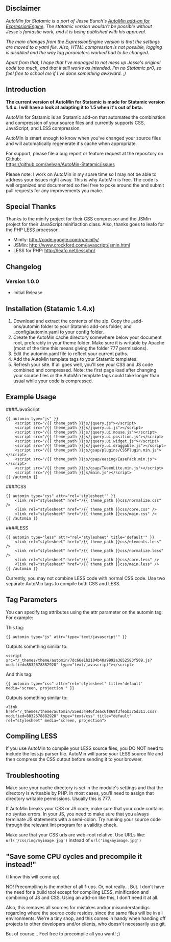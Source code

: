 Disclaimer
---
*AutoMin for Statamic is a port of Jesse Bunch's [AutoMin add-on for ExpressionEngine](https://github.com/bunchjesse/AutoMin). The statamic version wouldn't be possible without Jesse's fantastic work, and it is being published with his approval.*
  
*The main changes from the ExpressionEngine version is that the settings are moved to a yaml file. Also, HTML compression is not possible, logging is disabled and the way tag parameters worked had to be changed.*

*Apart from that, I hope that I've managed to not mess up Jesse's original code too much, and that it still works as intended. I'm no Statamic pr0, so feel free to school me if I've done something awkward. ;)*


Introduction
---
**The current version of AutoMin for Statamic is made for Statamic version 1.4.x. I will have a look at adapting it to 1.5 when it's out of beta.**

AutoMin for Statamic is an Statamic add-on that automates the combination and compression of your source files and currently supports CSS, JavaScript, and LESS compression.

AutoMin is smart enough to know when you've changed your source files and will automatically regenerate it's cache when appropriate.

For support, please file a bug report or feature request at the repository on Github:    
https://github.com/aelvan/AutoMin-Statamic/issues

Please note: I work on AutoMin in my spare time so I may not be able to address your issues right away. This is why AutoMin is free. The code is well organized and documented so feel free to poke around the and submit pull requests for any improvements you make.


Special Thanks
---
Thanks to the minify project for their CSS compressor and the JSMin project for their JavaScript minifiaction class. Also, thanks goes to leafo for the PHP LESS processor. 

 - Minify: http://code.google.com/p/minify/
 - JSMin: http://www.crockford.com/javascript/jsmin.html
 - LESS for PHP: http://leafo.net/lessphp/


Changelog
---
### Version 1.0.0
 - Initial Release


Installation (Statamic 1.4.x)
---
1. Download and extract the contents of the zip. Copy the _add-ons/automin folder to your Statamic add-ons folder, and _config/automin.yaml to your config folder. 
2. Create the AutoMin cache directory somewhere below your document root, preferably in your theme folder. Make sure it is writable by Apache (most of the time this means giving the folder 777 permissions).
3. Edit the automin.yaml file to reflect your current paths.
4. Add the AutoMin template tags to your Statamic templates. 
5. Refresh your site. If all goes well, you'll see your CSS and JS code combined and compressed. Note: the first page load after changing your source files or the AutoMin template tags could take longer than usual while your code is compressed.


Example Usage
---

####JavaScript

    {{ automin type="js" }}
        <script src="/{{ theme_path }}js/jquery,js"></script>
        <script src="/{{ theme_path }}js/jquery.ui.js"></script>
        <script src="/{{ theme_path }}js/jquery.ui.mouse.js"></script>
        <script src="/{{ theme_path }}js/jquery.ui.position.js"></script>
        <script src="/{{ theme_path }}js/jquery.ui.widget.js"></script>
        <script src="/{{ theme_path }}js/jquery.ui.draggable.js"></script>
        <script src="/{{ theme_path }}js/gsap/plugins/CSSPlugin.min.js"></script>
        <script src="/{{ theme_path }}js/gsap/easing/EasePack.min.js"></script>
        <script src="/{{ theme_path }}js/gsap/TweenLite.min.js"></script>
        <script src="/{{ theme_path }}js/main.js"></script>
    {{ /automin }}

####CSS

    {{ automin type="css" attr="rel='stylesheet'" }}
        <link rel="stylesheet" href="/{{ theme_path }}css/normalize.css" />
        <link rel="stylesheet" href="/{{ theme_path }}css/core.css" />
        <link rel="stylesheet" href="/{{ theme_path }}css/main.css" />
    {{ /automin }}


####LESS

    {{ automin type="less" attr="rel='stylesheet' title='default'" }}  
        <link rel="stylesheet" href="/{{ theme_path }}css/elements.less" />
        <link rel="stylesheet" href="/{{ theme_path }}css/normalize.less" />
        <link rel="stylesheet" href="/{{ theme_path }}css/core.less" />
        <link rel="stylesheet" href="/{{ theme_path }}css/main.less" />
    {{ /automin }}


Currently, you may not combine LESS code with normal CSS code. Use two separate AutoMin tags to compile both CSS and LESS.


Tag Parameters
---
You can specify tag attributes using the attr parameter on the automin tag. For example:

This tag:

    {{ automin type="js" attr="type='text/javascript'" }}

Outputs something similar to:

    <script src="/_themes/theme/automin/7dc66e1b2104b40a9992a3652583f509.js?modified=8832678882928" type="text/javascript"></script>

And this tag:

    {{ automin type="css" attr="rel='stylesheet' title='default' media='screen, projection'" }}  

Outputs something similar to:

    <link href="/_themes/theme/automin/55ed34446f3eac6f869f3fe5b375d311.css?modified=8832678882928" type="text/css" title="default" rel="stylesheet" media="screen, projection">


Compiling LESS
---
If you use AutoMin to compile your LESS source files, you DO NOT need to include the less.js parser file. AutoMin will parse your LESS source file and then compress the CSS output before sending it to your browser.


Troubleshooting
---
Make sure your cache directory is set in the module's settings and that the directory is writeable by PHP. In most cases, you'll need to assign that directory writable permissions. Usually this is 777.

If AutoMin breaks your CSS or JS code, make sure that your code contains no syntax errors. In your JS, you need to make sure that you always terminate JS statements with a semi-colon. Try running your source code through the relevant lint program for a validity check.

Make sure that your CSS urls are web-root relative. Use URLs like: `url('/css/img/myimage.jpg')` instead of `url('img/myimage.jpg')`


"Save some CPU cycles and precompile it instead!"
---
(I know this will come up)

NO! Precompiling is the mother of all f-ups. Or, not really... But. I don't have the need for a build tool except for compiling LESS, minification and combining of JS and CSS. Using an add-on like this, I don't need it at all. 

Also, this removes all sources for mistakes and/or misunderstandigs regarding where the source code resides, since the same files will be in all environments. We're a tiny shop, and this comes in handy when handing off projects to other developers and/or clients, who doesn't necessarily use git.
         
But of course... Feel free to precompile all you want! ;)         
